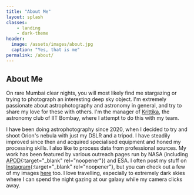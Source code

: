 ```yaml
---
title: "About Me"
layout: splash
classes: 
    - landing
    - dark-theme
header:
  image: /assets/images/about.jpg
  caption: "Yes, that is me"
permalink: /about/
---
```


## About Me

On rare Mumbai clear nights, you will most likely find me stargazing or trying to photograph an interesting deep sky object. I'm extremely passionate about astrophotography and astronomy in general, and try to share my love for these with others. I'm the manager of [Krittika](https://itc.gymkhana.iitb.ac.in/krittika), the astronomy club of IIT Bombay, where I attempt to do this with my team.

I have been doing astrophotography since 2020, when I decided to try and shoot Orion's nebula with just my DSLR and a tripod. I have steadily improved since then and acquired specialised equipment and honed my processing skills. I also like to process data from professional sources. My work has been featured by various outreach pages run by NASA (including [APOD](https://apod.nasa.gov/apod/ap201222.html){:target="_blank" rel="noopener"}) and ESA. I often post my stuff on [Instagram](https://instagram.com/advaitmehla){:target="_blank" rel="noopener"}, but you can check out a few of my images [here](/gallery) too. I love travelling, especially to extremely dark skies where I can spend the night gazing at our galaxy while my camera clicks away.
